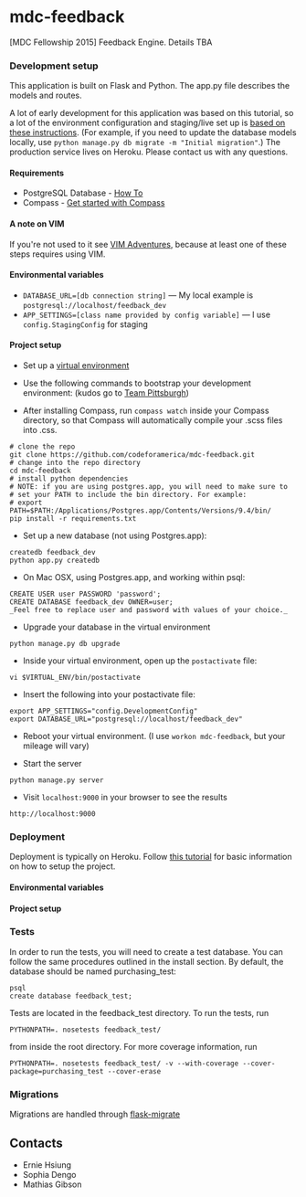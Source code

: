 # mdc-feedback
[MDC Fellowship 2015] Feedback Engine. Details TBA


### Development setup

This application is built on Flask and Python. The app.py file describes the models and routes.

A lot of early development for this application was based on this tutorial, so a lot of the environment configuration and staging/live set up is [based on these instructions](https://realpython.com/blog/python/flask-by-example-part-1-project-setup/). (For example, if you need to update the database models locally, use `python manage.py db migrate -m "Initial migration"`.) The production service lives on Heroku. Please contact us with any questions.

#### Requirements

* PostgreSQL Database - [How To](https://github.com/codeforamerica/howto/blob/master/PostgreSQL.md)
* Compass - [Get started with Compass](http://compass-style.org/)

#### A note on VIM

If you're not used to it see [VIM Adventures](http://vim-adventures.com/), because at least one of these steps requires using VIM.

#### Environmental variables

* `DATABASE_URL=[db connection string]` — My local example is `postgresql://localhost/feedback_dev`
* `APP_SETTINGS=[class name provided by config variable]` — I use `config.StagingConfig` for staging

#### Project setup

* Set up a [virtual environment](https://github.com/codeforamerica/howto/blob/master/Python-Virtualenv.md)

* Use the following commands to bootstrap your development environment:
(kudos go to [Team Pittsburgh](https://github.com/codeforamerica/pittsburgh-purchasing-suite))

* After installing Compass, run `compass watch` inside your Compass directory, so that Compass will automatically compile your .scss files into .css.

```
# clone the repo
git clone https://github.com/codeforamerica/mdc-feedback.git
# change into the repo directory
cd mdc-feedback
# install python dependencies
# NOTE: if you are using postgres.app, you will need to make sure to
# set your PATH to include the bin directory. For example:
# export PATH=$PATH:/Applications/Postgres.app/Contents/Versions/9.4/bin/
pip install -r requirements.txt
```

* Set up a new database (not using Postgres.app):

```
createdb feedback_dev
python app.py createdb
```

* On Mac OSX, using Postgres.app, and working within psql:

```
CREATE USER user PASSWORD 'password';
CREATE DATABASE feedback_dev OWNER=user;
_Feel free to replace user and password with values of your choice._
```
* Upgrade your database in the virtual environment

```
python manage.py db upgrade
```

* Inside your virtual environment, open up the `postactivate` file:

```
vi $VIRTUAL_ENV/bin/postactivate
```

* Insert the following into your postactivate file:

```
export APP_SETTINGS="config.DevelopmentConfig"
export DATABASE_URL="postgresql://localhost/feedback_dev"
```

* Reboot your virtual environment. (I use `workon mdc-feedback`, but your mileage will vary)

* Start the server

```
python manage.py server
```

* Visit `localhost:9000` in your browser to see the results
```
http://localhost:9000
```

### Deployment

Deployment is typically on Heroku. Follow [this tutorial](https://devcenter.heroku.com/articles/getting-started-with-python) for basic information on how to setup the project.

#### Environmental variables

#### Project setup

### Tests

In order to run the tests, you will need to create a test database. You can follow the same procedures outlined in the install section. By default, the database should be named purchasing_test:

```
psql
create database feedback_test;
```

Tests are located in the feedback_test directory. To run the tests, run
```
PYTHONPATH=. nosetests feedback_test/
```
from inside the root directory. For more coverage information, run
```
PYTHONPATH=. nosetests feedback_test/ -v --with-coverage --cover-package=purchasing_test --cover-erase
```

### Migrations
Migrations are handled through [flask-migrate](https://github.com/miguelgrinberg/Flask-Migrate#flask-migrate)

Contacts
--------

* Ernie Hsiung
* Sophia Dengo
* Mathias Gibson

